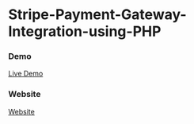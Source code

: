# Stripe-Payment-Gateway-Integration-using-PHP
### Demo

<a href="https://youtu.be/bgQ7sN5KTww" rel="nofollow"> Live Demo </a>

### Website
<a href="https://codeat21.com/stripe-payment-gateway-integration-using-php/" rel="nofollow"> Website </a>
